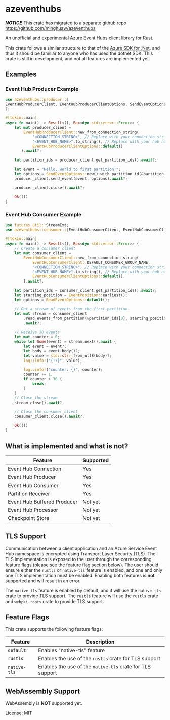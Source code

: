 # azeventhubs

***NOTICE*** This crate has migrated to a separate github repo https://github.com/minghuaw/azeventhubs

An unofficial and experimental Azure Event Hubs client library for Rust.

This crate follows a similar structure to that of the [Azure SDK for
.Net](https://github.com/Azure/azure-sdk-for-net/tree/main/sdk/eventhub/Azure.Messaging.EventHubs),
and thus it should be familiar to anyone who has used the dotnet SDK. This crate is still in
development, and not all features are implemented yet.

## Examples

### Event Hub Producer Example

```rust
use azeventhubs::producer::{
EventHubProducerClient, EventHubProducerClientOptions, SendEventOptions,
};

#[tokio::main]
async fn main() -> Result<(), Box<dyn std::error::Error>> {
    let mut producer_client =
        EventHubProducerClient::new_from_connection_string(
            "<CONNECTION_STRING>", // Replace with your connection string
            "<EVENT_HUB_NAME>".to_string(), // Replace with your hub name
            EventHubProducerClientOptions::default()
       ).await?;

    let partition_ids = producer_client.get_partition_ids().await?;

    let event = "Hello, world to first partition!";
    let options = SendEventOptions::new().with_partition_id(&partition_ids[0]);
    producer_client.send_event(event, options).await?;

    producer_client.close().await?;

    Ok(())
}
```

### Event Hub Consumer Example

```rust
use futures_util::StreamExt;
use azeventhubs::consumer::{EventHubConsumerClient, EventHubConsumerClientOptions, EventPosition, ReadEventOptions};

#[tokio::main]
async fn main() -> Result<(), Box<dyn std::error::Error>> {
    // Create a consumer client
    let mut consumer_client =
        EventHubConsumerClient::new_from_connection_string(
            EventHubConsumerClient::DEFAULT_CONSUMER_GROUP_NAME,
            "<CONNECTION_STRING>", // Replace with your connection string
            "<EVENT_HUB_NAME>".to_string(), // Replace with your hub name
            EventHubConsumerClientOptions::default(),
        ).await?;

    let partition_ids = consumer_client.get_partition_ids().await?;
    let starting_position = EventPosition::earliest();
    let options = ReadEventOptions::default();

    // Get a stream of events from the first partition
    let mut stream = consumer_client
        .read_events_from_partition(&partition_ids[0], starting_position, options)
        .await?;

    // Receive 30 events
    let mut counter = 0;
    while let Some(event) = stream.next().await {
        let event = event?;
        let body = event.body()?;
        let value = std::str::from_utf8(body)?;
        log::info!("{:?}", value);

        log::info!("counter: {}", counter);
        counter += 1;
        if counter > 30 {
            break;
        }
    }
    // Close the stream
    stream.close().await?;

    // Close the consumer client
    consumer_client.close().await?;

    Ok(())
}
```

## What is implemented and what is not?

| Feature | Supported |
| ------- | --------- |
| Event Hub Connection | Yes |
| Event Hub Producer | Yes |
| Event Hub Consumer | Yes |
| Partition Receiver | Yes |
| Event Hub Buffered Producer | Not yet |
| Event Hub Processor | Not yet |
| Checkpoint Store | Not yet |

## TLS Support

Communication between a client application and an Azure Service Event Hub namespace is encrypted
using Transport Layer Security (TLS). The TLS implementation is exposed to the user through the
corresponding feature flags (please see the feature flag section below). The user should ensure
either the `rustls` or `native-tls` feature is enabled, and one and only one TLS implementation
must be enabled. Enabling both features is **not** supported and will result in an error.

The `native-tls` feature is enabled by default, and it will use the `native-tls` crate to
provide TLS support. The `rustls` feature will use the `rustls` crate and `webpki-roots` crate
to provide TLS support.

## Feature Flags

This crate supports the following feature flags:

| Feature | Description |
| ------- | ----------- |
| `default` | Enables "native-tls" feature |
| `rustls` | Enables the use of the `rustls` crate for TLS support |
| `native-tls` | Enables the use of the `native-tls` crate for TLS support |

## WebAssembly Support

WebAssembly is **NOT** supported yet.

License: MIT
